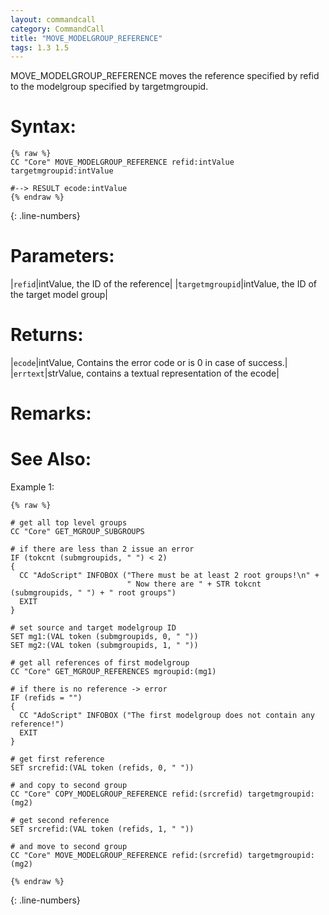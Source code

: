 ```yaml
---
layout: commandcall
category: CommandCall
title: "MOVE_MODELGROUP_REFERENCE"
tags: 1.3 1.5
---
```


MOVE_MODELGROUP_REFERENCE moves the reference specified by refid to the modelgroup specified by targetmgroupid.  


# Syntax:  

```adoscript
{% raw %}
CC "Core" MOVE_MODELGROUP_REFERENCE refid:intValue targetmgroupid:intValue 

#--> RESULT ecode:intValue
{% endraw %}
```
{: .line-numbers}

# Parameters:  

|`refid`|intValue, the ID of the reference|
|`targetmgroupid`|intValue, the ID of the target model group|

# Returns:  

|`ecode`|intValue, Contains the error code or is 0 in case of success.|
|`errtext`|strValue, contains a textual representation of the ecode|

# Remarks:



# See Also:  



Example 1:

```adoscript
{% raw %}

# get all top level groups
CC "Core" GET_MGROUP_SUBGROUPS

# if there are less than 2 issue an error
IF (tokcnt (submgroupids, " ") < 2)
{
  CC "AdoScript" INFOBOX ("There must be at least 2 root groups!\n" +
                          " Now there are " + STR tokcnt (submgroupids, " ") + " root groups")
  EXIT
}

# set source and target modelgroup ID
SET mg1:(VAL token (submgroupids, 0, " "))
SET mg2:(VAL token (submgroupids, 1, " "))

# get all references of first modelgroup
CC "Core" GET_MGROUP_REFERENCES mgroupid:(mg1)

# if there is no reference -> error
IF (refids = "")
{
  CC "AdoScript" INFOBOX ("The first modelgroup does not contain any reference!")
  EXIT
}

# get first reference
SET srcrefid:(VAL token (refids, 0, " "))

# and copy to second group
CC "Core" COPY_MODELGROUP_REFERENCE refid:(srcrefid) targetmgroupid:(mg2)

# get second reference
SET srcrefid:(VAL token (refids, 1, " "))

# and move to second group
CC "Core" MOVE_MODELGROUP_REFERENCE refid:(srcrefid) targetmgroupid:(mg2)

{% endraw %}
```
{: .line-numbers}

